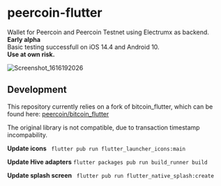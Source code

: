# peercoin-flutter
Wallet for Peercoin and Peercoin Testnet using Electrumx as backend.  
**Early alpha**  
Basic testing successfull on iOS 14.4 and Android 10.  
**Use at own risk.**  

![Screenshot_1616192026](https://user-images.githubusercontent.com/11148913/111847381-fbab8e00-8908-11eb-8c76-4291d3291ac6.png)


## Development
This repository currently relies on a fork of bitcoin_flutter, which can be found here: 
[peercoin/bitcoin_flutter](https://github.com/peercoin/bitcoin_flutter "github.com/peercoin/bitcoin_flutter")

The original library is not compatible, due to transaction timestamp incompability. 

**Update icons**
` flutter pub run flutter_launcher_icons:main`

**Update Hive adapters**
`flutter packages pub run build_runner build`

**Update splash screen**
` flutter pub run flutter_native_splash:create`

